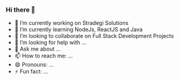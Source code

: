 ### Hi there 👋

- 🔭 I’m currently working on Stradegi Solutions
- 🌱 I’m currently learning NodeJs, ReactJS and Java
- 👯 I’m looking to collaborate on Full Stack Development Projects
- 🤔 I’m looking for help with ...
- 💬 Ask me about ...
- 📫 How to reach me: ...
- 😄 Pronouns: ...
- ⚡ Fun fact: ...

